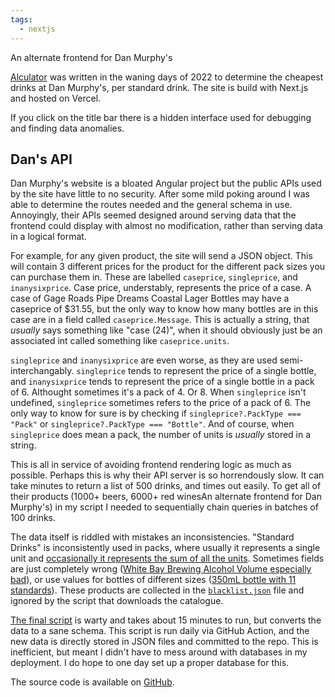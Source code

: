 ```yaml
---
tags:
  - nextjs
---
```

An alternate frontend for Dan Murphy's

[Alculator](https://alculator.zachmanson.com) was written in the waning days of 2022 to determine the cheapest drinks at Dan Murphy's, per standard drink. The site is build with Next.js and hosted on Vercel.

If you click on the title bar there is a hidden interface used for debugging and finding data anomalies.

## Dan's API

Dan Murphy's website is a bloated Angular project but the public APIs used by the site have little to no security. After some mild poking around I was able to determine the routes needed and the general schema in use. Annoyingly, their APIs seemed designed around serving data that the frontend could display with almost no modification, rather than serving data in a logical format.

For example, for any given product, the site will send a JSON object.  This will contain 3 different prices for the product for the different pack sizes you can purchase them in.  These are labelled `caseprice`, `singleprice`, and `inanysixprice`. Case price, understably, represents the price of a case.  A case of Gage Roads Pipe Dreams Coastal Lager Bottles may have a caseprice of $31.55, but the only way to know how many bottles are in this case are in a field called `caseprice.Message`.  This is actually a string, that *usually* says something like "case (24)", when it should obviously just be an associated int called something like `caseprice.units`.

`singleprice` and `inanysixprice` are even worse, as they are used semi-interchangably. `singleprice` tends to represent the price of a single bottle, and `inanysixprice` tends to represent the price of a single bottle in a pack of 6.  Althought sometimes it's a pack of 4.  Or 8.  When `singleprice` isn't undefined, `singleprice` sometimes refers to the price of a pack of 6.  The only way to know for sure is by checking if `singleprice?.PackType === "Pack"` or `singleprice?.PackType === "Bottle"`.  And of course, when `singleprice` does mean a pack, the number of units is *usually* stored in a string.

This is all in service of avoiding frontend rendering logic as much as possible.  Perhaps this is why their API server is so horrendously slow. It can take minutes to return a list of 500 drinks, and times out easily.  To get all of their products (1000+ beers, 6000+ red winesAn alternate frontend for Dan Murphy's) in my script I needed to sequentially chain queries in batches of 100 drinks.

The data itself is riddled with mistakes an inconsistencies. "Standard Drinks" is inconsistently used in packs, where usually it represents a single unit and [occasionally it represents the sum of all the units](https://www.danmurphys.com.au/product/808932).  Sometimes fields are just completely wrong ([White Bay Brewing Alcohol Volume especially bad](https://www.danmurphys.com.au/product/194571)), or use values for bottles of different sizes ([350mL bottle with 11 standards](https://www.danmurphys.com.au/product/907223)). These products are collected in the [`blacklist.json`](https://github.com/pavo-etc/alculator/blob/main/science/blacklist.json) file and ignored by the script that downloads the catalogue.

[The final script](https://github.com/pavo-etc/alculator/blob/main/science/api.js) is warty and takes about 15 minutes to run, but converts the data to a sane schema.  This script is run daily via GitHub Action, and the new data is directly stored in JSON files and committed to the repo.  This is inefficient, but meant I didn't have to mess around with databases in my deployment.  I do hope to one day set up a proper database for this.

The source code is available on [GitHub](https://github.com/pavo-etc/alculator).